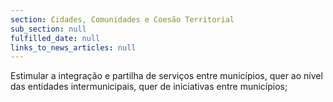 ```yaml
---
section: Cidades, Comunidades e Coesão Territorial
sub_section: null
fulfilled_date: null
links_to_news_articles: null
---
```


Estimular a integração e partilha de serviços entre municípios, quer ao nível das entidades intermunicipais, quer de iniciativas entre municípios;